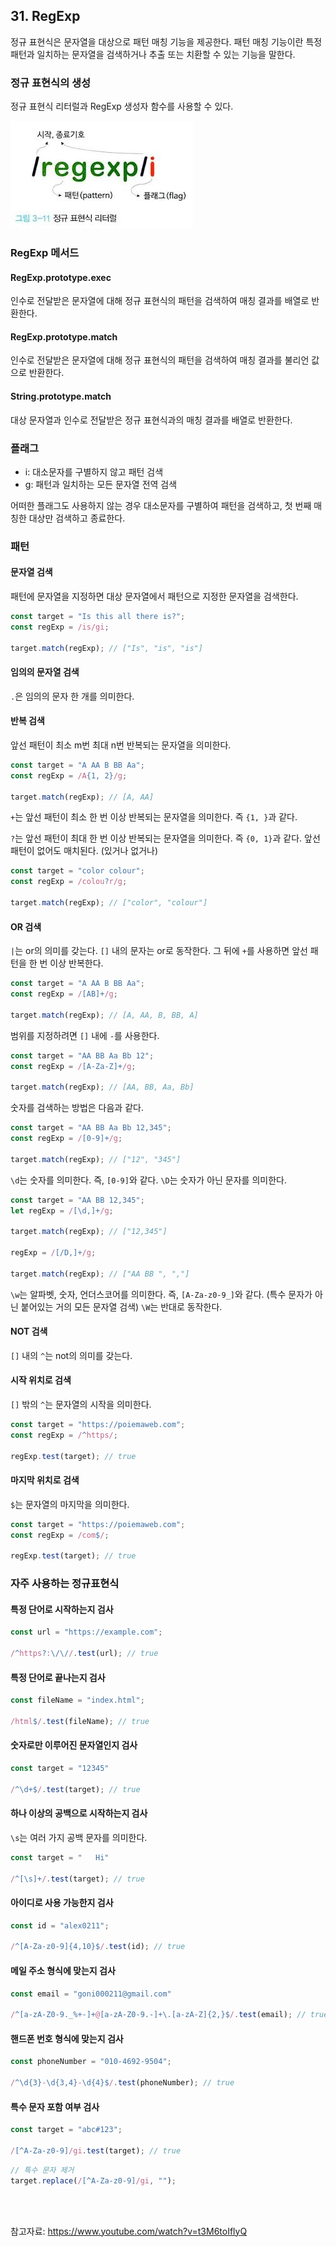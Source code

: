 ## 31. RegExp

정규 표현식은 문자열을 대상으로 패턴 매칭 기능을 제공한다.
패턴 매칭 기능이란 특정 패턴과 일치하는 문자열을 검색하거나 추출 또는 치환할 수 있는 기능을 말한다.

### 정규 표현식의 생성

정규 표현식 리터럴과 RegExp 생성자 함수를 사용할 수 있다.

![alt text](image-2.png)

### RegExp 메서드

#### RegExp.prototype.exec

인수로 전달받은 문자열에 대해 정규 표현식의 패턴을 검색하여 매칭 결과를 배열로 반환한다.

#### RegExp.prototype.match

인수로 전달받은 문자열에 대해 정규 표현식의 패턴을 검색하여 매칭 결과를 불리언 값으로 반환한다.

#### String.prototype.match

대상 문자열과 인수로 전달받은 정규 표현식과의 매칭 결과를 배열로 반환한다.

### 플래그

- i: 대소문자를 구별하지 않고 패턴 검색
- g: 패턴과 일치하는 모든 문자열 전역 검색

어떠한 플래그도 사용하지 않는 경우 대소문자를 구별하여 패턴을 검색하고, 첫 번째 매칭한 대상만 검색하고 종료한다.

### 패턴

#### 문자열 검색

패턴에 문자열을 지정하면 대상 문자열에서 패턴으로 지정한 문자열을 검색한다.

```js
const target = "Is this all there is?";
const regExp = /is/gi;

target.match(regExp); // ["Is", "is", "is"]
```

#### 임의의 문자열 검색

`.`은 임의의 문자 한 개를 의미한다.

#### 반복 검색

앞선 패턴이 최소 m번 최대 n번 반복되는 문자열을 의미한다.

```js
const target = "A AA B BB Aa";
const regExp = /A{1, 2}/g;

target.match(regExp); // [A, AA]
```

`+`는 앞선 패턴이 최소 한 번 이상 반복되는 문자열을 의미한다.
즉 `{1, }`과 같다.

`?`는 앞선 패턴이 최대 한 번 이상 반복되는 문자열을 의미한다.
즉 `{0, 1}`과 같다. 앞선 패턴이 없어도 매치된다. (있거나 없거나)

```js
const target = "color colour";
const regExp = /colou?r/g;

target.match(regExp); // ["color", "colour"]
```

#### OR 검색

`|`는 or의 의미를 갖는다.
`[]` 내의 문자는 or로 동작한다. 그 뒤에 `+`를 사용하면 앞선 패턴을 한 번 이상 반복한다.

```js
const target = "A AA B BB Aa";
const regExp = /[AB]+/g;

target.match(regExp); // [A, AA, B, BB, A]
```

범위를 지정하려면 `[]` 내에 `-`를 사용한다.

```js
const target = "AA BB Aa Bb 12";
const regExp = /[A-Za-Z]+/g;

target.match(regExp); // [AA, BB, Aa, Bb]
```

숫자를 검색하는 방법은 다음과 같다.

```js
const target = "AA BB Aa Bb 12,345";
const regExp = /[0-9]+/g;

target.match(regExp); // ["12", "345"]
```

`\d`는 숫자를 의미한다. 즉, `[0-9]`와 같다.
`\D`는 숫자가 아닌 문자를 의미한다.

```js
const target = "AA BB 12,345";
let regExp = /[\d,]+/g;

target.match(regExp); // ["12,345"]

regExp = /[/D,]+/g;

target.match(regExp); // ["AA BB ", ","]
```

`\w`는 알파벳, 숫자, 언더스코어를 의미한다. 즉, `[A-Za-z0-9_]`와 같다.
(특수 문자가 아닌 붙어있는 거의 모든 문자열 검색)
`\W`는 반대로 동작한다.

#### NOT 검색

`[]` 내의 `^`는 not의 의미를 갖는다.

#### 시작 위치로 검색

`[]` 밖의 `^`는 문자열의 시작을 의미한다.

```js
const target = "https://poiemaweb.com";
const regExp = /^https/;

regExp.test(target); // true
```

#### 마지막 위치로 검색

`$`는 문자열의 마지막을 의미한다.

```js
const target = "https://poiemaweb.com";
const regExp = /com$/;

regExp.test(target); // true
```

### 자주 사용하는 정규표현식

#### 특정 단어로 시작하는지 검사

```js
const url = "https://example.com";

/^https?:\/\//.test(url); // true
```

#### 특정 단어로 끝나는지 검사

```js
const fileName = "index.html";

/html$/.test(fileName); // true
```

#### 숫자로만 이루어진 문자열인지 검사

```js
const target = "12345"

/^\d+$/.test(target); // true
```

#### 하나 이상의 공백으로 시작하는지 검사

`\s`는 여러 가지 공백 문자를 의미한다.

```js
const target = "   Hi"

/^[\s]+/.test(target); // true
```

#### 아이디로 사용 가능한지 검사

```js
const id = "alex0211";

/^[A-Za-z0-9]{4,10}$/.test(id); // true
```

#### 메일 주소 형식에 맞는지 검사

```js
const email = "goni000211@gmail.com"

/^[a-zA-Z0-9._%+-]+@[a-zA-Z0-9.-]+\.[a-zA-Z]{2,}$/.test(email); // true
```

#### 핸드폰 번호 형식에 맞는지 검사

```js
const phoneNumber = "010-4692-9504";

/^\d{3}-\d{3,4}-\d{4}$/.test(phoneNumber); // true
```

#### 특수 문자 포함 여부 검사

```js
const target = "abc#123";

/[^A-Za-z0-9]/gi.test(target); // true
```

```js
// 특수 문자 제거
target.replace(/[^A-Za-z0-9]/gi, "");
```

<br>
<br>

참고자료: https://www.youtube.com/watch?v=t3M6toIflyQ
